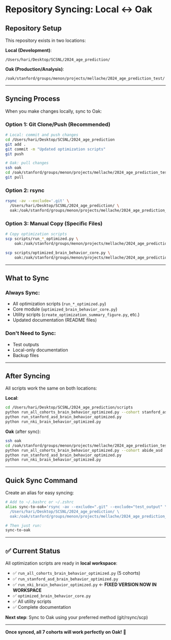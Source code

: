 # Repository Syncing: Local ↔ Oak

## Repository Setup

This repository exists in two locations:

**Local (Development)**:
```
/Users/hari/Desktop/SCSNL/2024_age_prediction/
```

**Oak (Production/Analysis)**:
```
/oak/stanford/groups/menon/projects/mellache/2024_age_prediction_test/
```

---

## Syncing Process

When you make changes locally, sync to Oak:

### Option 1: Git Clone/Push (Recommended)
```bash
# Local: commit and push changes
cd /Users/hari/Desktop/SCSNL/2024_age_prediction
git add .
git commit -m "Updated optimization scripts"
git push

# Oak: pull changes
ssh oak
cd /oak/stanford/groups/menon/projects/mellache/2024_age_prediction_test
git pull
```

### Option 2: rsync
```bash
rsync -av --exclude='.git' \
  /Users/hari/Desktop/SCSNL/2024_age_prediction/ \
  oak:/oak/stanford/groups/menon/projects/mellache/2024_age_prediction_test/
```

### Option 3: Manual Copy (Specific Files)
```bash
# Copy optimization scripts
scp scripts/run_*_optimized.py \
    oak:/oak/stanford/groups/menon/projects/mellache/2024_age_prediction_test/scripts/

scp scripts/optimized_brain_behavior_core.py \
    oak:/oak/stanford/groups/menon/projects/mellache/2024_age_prediction_test/scripts/
```

---

## What to Sync

### Always Sync:
- All optimization scripts (`run_*_optimized.py`)
- Core module (`optimized_brain_behavior_core.py`)
- Utility scripts (`create_optimization_summary_figure.py`, etc.)
- Updated documentation (README files)

### Don't Need to Sync:
- Test outputs
- Local-only documentation
- Backup files

---

## After Syncing

All scripts work the same on both locations:

**Local**:
```bash
cd /Users/hari/Desktop/SCSNL/2024_age_prediction/scripts
python run_all_cohorts_brain_behavior_optimized.py --cohort stanford_asd
python run_stanford_asd_brain_behavior_optimized.py
python run_nki_brain_behavior_optimized.py
```

**Oak** (after sync):
```bash
ssh oak
cd /oak/stanford/groups/menon/projects/mellache/2024_age_prediction_test/scripts
python run_all_cohorts_brain_behavior_optimized.py --cohort abide_asd
python run_stanford_asd_brain_behavior_optimized.py
python run_nki_brain_behavior_optimized.py
```

---

## Quick Sync Command

Create an alias for easy syncing:

```bash
# Add to ~/.bashrc or ~/.zshrc
alias sync-to-oak='rsync -av --exclude=".git" --exclude="test_output" \
  /Users/hari/Desktop/SCSNL/2024_age_prediction/ \
  oak:/oak/stanford/groups/menon/projects/mellache/2024_age_prediction_test/'

# Then just run:
sync-to-oak
```

---

## ✅ Current Status

All optimization scripts are ready in **local workspace**:
- ✅ `run_all_cohorts_brain_behavior_optimized.py` (5 cohorts)
- ✅ `run_stanford_asd_brain_behavior_optimized.py`
- ✅ `run_nki_brain_behavior_optimized.py` ← **FIXED VERSION NOW IN WORKSPACE**
- ✅ `optimized_brain_behavior_core.py`
- ✅ All utility scripts
- ✅ Complete documentation

**Next step**: Sync to Oak using your preferred method (git/rsync/scp)

---

**Once synced, all 7 cohorts will work perfectly on Oak!** 🎉

